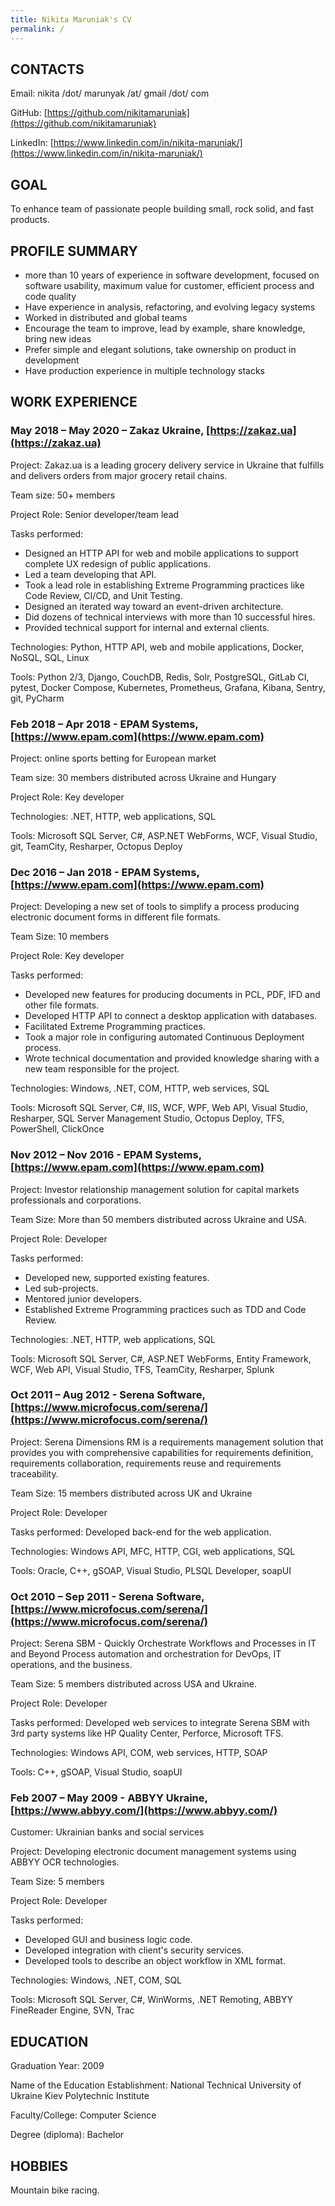 ```yaml
---
title: Nikita Maruniak's CV
permalink: /
---
```


## CONTACTS

Email: nikita /dot/ marunyak /at/ gmail /dot/ com

GitHub: [https://github.com/nikitamaruniak](https://github.com/nikitamaruniak)

LinkedIn: [https://www.linkedin.com/in/nikita-maruniak/](https://www.linkedin.com/in/nikita-maruniak/)

## GOAL

To enhance team of passionate people building small, rock solid, and fast products.

## PROFILE SUMMARY

* more than 10 years of experience in software development, focused on software usability, maximum value for customer, efficient process and code quality
* Have experience in analysis, refactoring, and evolving legacy systems
* Worked in distributed and global teams
* Encourage the team to improve, lead by example, share knowledge, bring new ideas
* Prefer simple and elegant solutions, take ownership on product in development
* Have production experience in multiple technology stacks

## WORK EXPERIENCE

### May 2018 – May 2020 – Zakaz Ukraine, [https://zakaz.ua](https://zakaz.ua)

Project: Zakaz.ua is a leading grocery delivery service in Ukraine that fulfills and delivers orders from major grocery retail chains.

Team size: 50+ members

Project Role: Senior developer/team lead

Tasks performed:

* Designed an HTTP API for web and mobile applications to support complete UX redesign of public applications.
* Led a team developing that API.
* Took a lead role in establishing Extreme Programming practices like Code Review, CI/CD, and Unit Testing.
* Designed an iterated way toward an event-driven architecture.
* Did dozens of technical interviews with more than 10 successful hires.
* Provided technical support for internal and external clients.

Technologies: Python, HTTP API, web and mobile applications, Docker, NoSQL, SQL, Linux

Tools: Python 2/3, Django, CouchDB, Redis, Solr, PostgreSQL, GitLab CI, pytest, Docker Compose, Kubernetes, Prometheus, Grafana, Kibana, Sentry, git, PyCharm

### Feb 2018 – Apr 2018 - EPAM Systems, [https://www.epam.com](https://www.epam.com)

Project: online sports betting for European market

Team size: 30 members distributed across Ukraine and Hungary

Project Role: Key developer

Technologies: .NET, HTTP, web applications, SQL

Tools: Microsoft SQL Server, C#, ASP.NET WebForms, WCF, Visual Studio, git, TeamCity, Resharper,  Octopus Deploy

### Dec 2016 – Jan 2018 - EPAM Systems, [https://www.epam.com](https://www.epam.com)

Project: Developing a new set of tools to simplify a process producing electronic document forms in different file formats.

Team Size: 10 members

Project Role: Key developer

Tasks performed:

* Developed new features for producing documents in PCL, PDF, IFD and other file formats.
* Developed HTTP API to connect a desktop application with databases.
* Facilitated Extreme Programming practices.
* Took a major role in configuring automated Continuous Deployment process.
* Wrote technical documentation and provided knowledge sharing with a new team responsible for the project.

Technologies: Windows, .NET, COM, HTTP, web services, SQL

Tools: Microsoft SQL Server, C#, IIS, WCF, WPF, Web API, Visual Studio,  Resharper, SQL Server Management Studio, Octopus Deploy, TFS, PowerShell, ClickOnce

### Nov 2012 – Nov 2016 - EPAM Systems, [https://www.epam.com](https://www.epam.com)

Project: Investor relationship management solution for capital markets professionals and corporations.

Team Size: More than 50 members distributed across Ukraine and USA.

Project Role: Developer

Tasks performed:
* Developed new, supported existing features.
* Led sub-projects.
* Mentored junior developers.
* Established Extreme Programming practices such as TDD and Code Review.

Technologies: .NET, HTTP, web applications, SQL

Tools: Microsoft SQL Server, C#, ASP.NET WebForms, Entity Framework, WCF, Web API, Visual Studio, TFS, TeamCity, Resharper,  Splunk

### Oct 2011 – Aug 2012 - Serena Software, [https://www.microfocus.com/serena/](https://www.microfocus.com/serena/)

Project: Serena Dimensions RM is a requirements management solution that provides you with comprehensive capabilities for requirements definition, requirements collaboration, requirements reuse and requirements traceability.

Team Size: 15 members distributed across UK and Ukraine

Project Role: Developer

Tasks performed: Developed back-end for the web application.

Technologies: Windows API, MFC, HTTP, CGI, web applications, SQL

Tools: Oracle, C++, gSOAP, Visual Studio, PLSQL Developer, soapUI

### Oct 2010 – Sep 2011 - Serena Software, [https://www.microfocus.com/serena/](https://www.microfocus.com/serena/)

Project: Serena SBM - Quickly Orchestrate Workflows and Processes in IT and Beyond Process automation and orchestration for DevOps, IT operations, and the business.

Team Size: 5 members distributed across USA and Ukraine.

Project Role: Developer

Tasks performed: Developed web services to integrate Serena SBM with 3rd party systems like HP Quality Center, Perforce, Microsoft TFS.

Technologies: Windows API, COM, web services, HTTP, SOAP 

Tools: C++, gSOAP, Visual Studio, soapUI

### Feb 2007 – May 2009 -  ABBYY Ukraine, [https://www.abbyy.com/](https://www.abbyy.com/)

Customer: Ukrainian banks and social services

Project: Developing electronic document management systems using ABBYY OCR technologies.

Team Size: 5 members

Project Role: Developer

Tasks performed:

* Developed GUI and business logic code.
* Developed integration with client's security services.
* Developed tools to describe an object workflow in XML format.

Technologies: Windows, .NET, COM, SQL

Tools: Microsoft SQL Server, C#, WinWorms, .NET Remoting, ABBYY FineReader Engine, SVN, Trac

## EDUCATION

Graduation Year: 2009

Name of the Education Establishment: National Technical University of Ukraine Kiev Polytechnic Institute

Faculty/College: Computer Science

Degree (diploma): Bachelor

## HOBBIES

Mountain bike racing.
